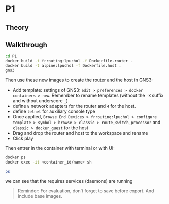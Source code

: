 # P1

## Theory

## Walkthrough

```bash
cd P1
docker build -t frrouting:lpuchol -f Dockerfile.router .
docker build -t alpine:lpuchol -f Dockerfile.host .
gns3
```

Then use these new images to create the router and the host in GNS3:
- Add template: settings of GNS3: `edit > preferences > docker containers > new`. Remember to rename templates (without the `-X` suffix and without underscore `_`)
- define `8` network adapters for the router and `4` for the host.
- define `telnet` for auxiliary console type
- Once applied, `Browse End Devices > frrouting:lpuchol > configure template > symbol > browse > classic > route_switch_processor` and `classic > docker_guest` for the host
- Drag and drop the router and host to the workspace and rename
- Click play

Then entrer in the container with terminal or with UI:
```bash
docker ps
docker exec -it <container_id/name> sh
```
```sh
ps
```

we can see that the requires services (daemons) are running

> Reminder: For evaluation, don't forget to save before export. And include base images.